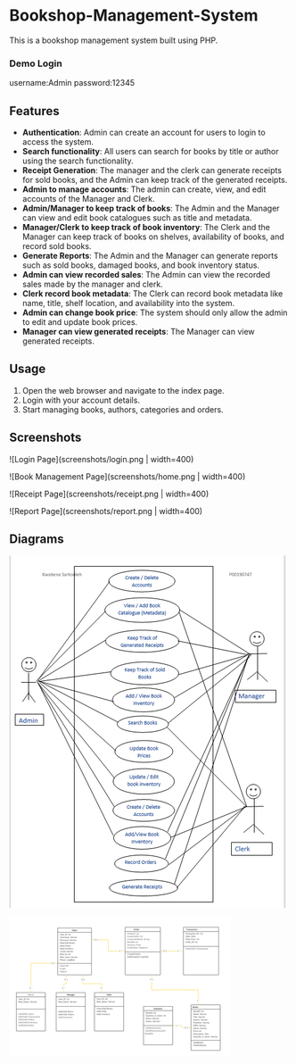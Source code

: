 # Bookshop-Management-System


This is a bookshop management system built using PHP.
### Demo Login
username:Admin
password:12345

## Features

- **Authentication**: Admin can create an account for users to login to access the system.
- **Search functionality**: All users can search for books by title or author using the search functionality.
- **Receipt Generation**: The manager and the clerk can generate receipts for sold books, and the Admin can keep track of the generated receipts.
- **Admin to manage accounts**: The admin can create, view, and edit accounts of the Manager and Clerk.
- **Admin/Manager to keep track of books**: The Admin and the Manager can view and edit book catalogues such as title and metadata.
- **Manager/Clerk to keep track of book inventory**: The Clerk and the Manager can keep track of books on shelves, availability of books, and record sold books.
- **Generate Reports**: The Admin and the Manager can generate reports such as sold books, damaged books, and book inventory status.
- **Admin can view recorded sales**: The Admin can view the recorded sales made by the manager and clerk.
- **Clerk record book metadata**: The Clerk can record book metadata like name, title, shelf location, and availability into the system.
- **Admin can change book price**: The system should only allow the admin to edit and update book prices.
- **Manager can view generated receipts**: The Manager can view generated receipts.





## Usage

1. Open the web browser and navigate to the index page.
2. Login with your account details.
3. Start managing books, authors, categories and orders.

## Screenshots

![Login Page](screenshots/login.png | width=400)

![Book Management Page](screenshots/home.png | width=400)

![Receipt Page](screenshots/receipt.png | width=400)

![Report Page](screenshots/report.png | width=400)


##  Diagrams
![Usecase](screenshots/usecase.png)

![Class](screenshots/classdiagram.png)

